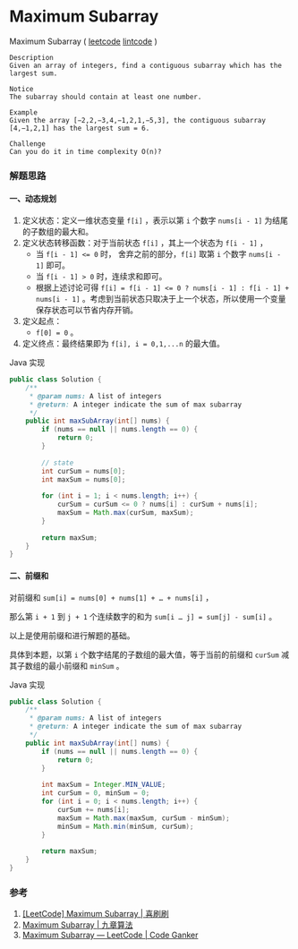 #  Maximum Subarray

 Maximum Subarray  ( [leetcode]()  [lintcode](http://www.lintcode.com/en/problem/maximum-subarray/) )

```
Description
Given an array of integers, find a contiguous subarray which has the largest sum.

Notice
The subarray should contain at least one number.

Example
Given the array [−2,2,−3,4,−1,2,1,−5,3], the contiguous subarray [4,−1,2,1] has the largest sum = 6.

Challenge 
Can you do it in time complexity O(n)?
```

### 解题思路

#### 一、动态规划

1. 定义状态：定义一维状态变量 `f[i]` ，表示以第 `i` 个数字 `nums[i - 1]` 为结尾的子数组的最大和。
2. 定义状态转移函数：对于当前状态 `f[i]` ，其上一个状态为 `f[i - 1]` ，
   - 当 `f[i - 1] <= 0` 时， 舍弃之前的部分，`f[i]` 取第 `i` 个数字 `nums[i - 1]` 即可。
   - 当 `f[i - 1] > 0` 时，连续求和即可。
   - 根据上述讨论可得 `f[i] = f[i - 1] <= 0 ? nums[i - 1] : f[i - 1] + nums[i - 1]` 。考虑到当前状态只取决于上一个状态，所以使用一个变量保存状态可以节省内存开销。
3. 定义起点：
   - `f[0] = 0` 。
4. 定义终点：最终结果即为 `f[i], i = 0,1,...n` 的最大值。

Java 实现

```java
public class Solution {
    /**
     * @param nums: A list of integers
     * @return: A integer indicate the sum of max subarray
     */
    public int maxSubArray(int[] nums) {
        if (nums == null || nums.length == 0) {
            return 0;
        }
        
        // state
        int curSum = nums[0];
        int maxSum = nums[0];
        
        for (int i = 1; i < nums.length; i++) {
            curSum = curSum <= 0 ? nums[i] : curSum + nums[i];
            maxSum = Math.max(curSum, maxSum);
        }
        
        return maxSum;
    }
}
```



#### 二、前缀和

对前缀和 `sum[i] = nums[0] + nums[1] + … + nums[i]` ，

那么第 `i + 1` 到 `j + 1` 个连续数字的和为 `sum[i … j] = sum[j] - sum[i]` 。

以上是使用前缀和进行解题的基础。

具体到本题，以第 `i` 个数字结尾的子数组的最大值，等于当前的前缀和 `curSum` 减其子数组的最小前缀和 `minSum` 。

Java 实现

```java
public class Solution {
    /**
     * @param nums: A list of integers
     * @return: A integer indicate the sum of max subarray
     */
    public int maxSubArray(int[] nums) {
        if (nums == null || nums.length == 0) {
            return 0;
        }
        
        int maxSum = Integer.MIN_VALUE;
        int curSum = 0, minSum = 0;
        for (int i = 0; i < nums.length; i++) {
            curSum += nums[i];
            maxSum = Math.max(maxSum, curSum - minSum);
            minSum = Math.min(minSum, curSum);
        }
        
        return maxSum;
    }
}
```



### 参考

1. [[LeetCode] Maximum Subarray | 喜刷刷](http://bangbingsyb.blogspot.jp/2014/11/leetcode-maximum-subarray.html)
2. [Maximum Subarray | 九章算法](http://www.jiuzhang.com/solutions/maximum-subarray/)
3. [Maximum Subarray — LeetCode | Code Ganker](http://blog.csdn.net/linhuanmars/article/details/21314059)

